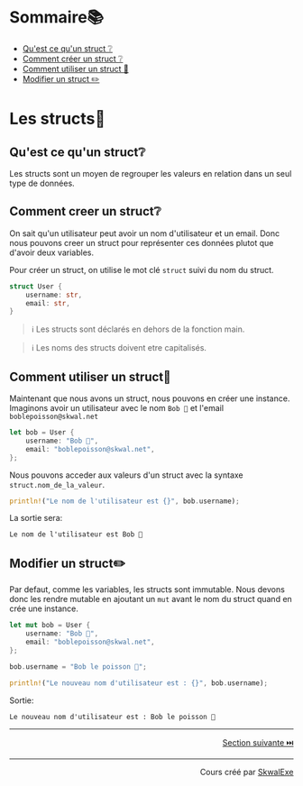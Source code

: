 # Sommaire📚
- [Qu'est ce qu'un struct ❔](#quest-ce-quun-struct)
- [Comment créer un struct ❔](#comment-creer-un-struct)
- [Comment utiliser un struct 🤹](#comment-utiliser-un-struct)
- [Modifier un struct ✏️](#modifier-un-struct)

# Les structs🧱
## Qu'est ce qu'un struct❔
Les structs sont un moyen de regrouper les valeurs en relation dans un seul type de données.
## Comment creer un struct❔
On sait qu'un utilisateur peut avoir un nom d'utilisateur et un email.
Donc nous pouvons creer un struct pour représenter ces données plutot que d'avoir deux variables.

Pour créer un struct, on utilise le mot clé `struct` suivi du nom du struct.
```rust
struct User {
    username: str,
    email: str,
}
```
> ℹ️ Les structs sont déclarés en dehors de la fonction main.

> ℹ️ Les noms des structs doivent etre capitalisés.

## Comment utiliser un struct🤹
Maintenant que nous avons un struct, nous pouvons en créer une instance.
Imaginons avoir un utilisateur avec le nom `Bob 🐡` et l'email `boblepoisson@skwal.net`
```rust
let bob = User {
    username: "Bob 🐡",
    email: "boblepoisson@skwal.net",
};
```
Nous pouvons acceder aux valeurs d'un struct avec la syntaxe `struct.nom_de_la_valeur`.
```rust
println!("Le nom de l'utilisateur est {}", bob.username);
```
La sortie sera:
```
Le nom de l'utilisateur est Bob 🐡
```

## Modifier un struct✏️
Par defaut, comme les variables, les structs sont immutable.
Nous devons donc les rendre mutable en ajoutant un `mut` avant le nom du struct quand en crée une instance.

```rust
let mut bob = User {
    username: "Bob 🐡",
    email: "boblepoisson@skwal.net",
};

bob.username = "Bob le poisson 🐡";

println!("Le nouveau nom d'utilisateur est : {}", bob.username);
```
Sortie:
```
Le nouveau nom d'utilisateur est : Bob le poisson 🐡
```


---

<p align="right"><a href="https://github.com/SkwalExe/apprendre-rust/tree/main/cours/les-tuple-structs">Section suivante ⏭️</a></p>


---


<p align="right">Cours créé par <a href="https://github.com/SkwalExe/" target="_blank">SkwalExe</a></p>